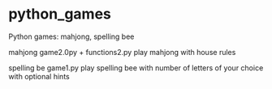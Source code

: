 # python_games
Python games: mahjong, spelling bee

mahjong
game2.0py + functions2.py
play mahjong with house rules

spelling be
game1.py
play spelling bee with number of letters of your choice with optional hints
